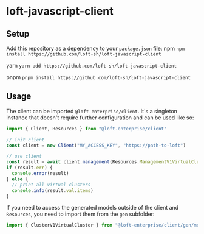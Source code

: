 # loft-javascript-client

## Setup

Add this repository as a dependency to your `package.json` file:
npm
`npm install https://github.com/loft-sh/loft-javascript-client`

yarn
`yarn add https://github.com/loft-sh/loft-javascript-client`

pnpm
`pnpm install https://github.com/loft-sh/loft-javascript-client`

## Usage

The client can be imported `@loft-enterprise/client`.
It's a singleton instance that doesn't require further configuration and can be used like so:

```typescript
import { Client, Resources } from "@loft-enterprise/client"

// init client
const client = new Client("MY_ACCESS_KEY", "https://path-to-loft")

// use client
const result = await client.management(Resources.ManagementV1VirtualClusterInstance).List()
if (result.err) {
  console.error(result)
} else {
  // print all virtual clusters
  console.info(result.val.items)
}
```

If you need to access the generated models outside of the client and `Resources`, you need to import them from the `gen` subfolder:

```typescript
import { ClusterV1VirtualCluster } from "@loft-enterprise/client/gen/models/ClusterV1VirtualCluster"
```
